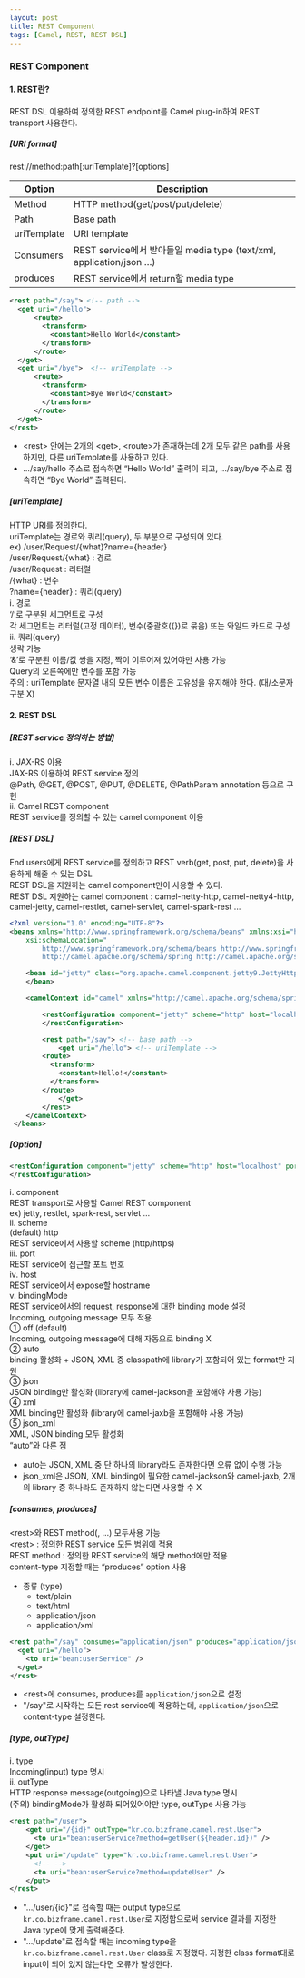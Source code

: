 ```yaml
---
layout: post
title: REST Component
tags: [Camel, REST, REST DSL]
---
```


### REST Component
#### 1. REST란?
REST DSL 이용하여 정의한 REST endpoint를 Camel plug-in하여 REST transport 사용한다.

##### [URI format]
rest://method:path[:uriTemplate]?[options]

| Option | Description |
| ---- | ---- |
| Method | HTTP method(get/post/put/delete) |
| Path | Base path |
| uriTemplate | URI template |
| Consumers | REST service에서 받아들일 media type (text/xml, application/json …) |
| produces | REST service에서 return할 media type |

```xml
<rest path="/say"> <!-- path -->
  <get uri="/hello">
      <route>
        <transform>
          <constant>Hello World</constant>
        </transform>
      </route>
  </get>
  <get uri="/bye">  <!-- uriTemplate -->
      <route>
        <transform>
          <constant>Bye World</constant>
        </transform>
      </route>
  </get>
</rest>
```

* \<rest> 안에는 2개의 \<get>, \<route>가 존재하는데 2개 모두 같은 path를 사용하지만, 다른 uriTemplate를 사용하고 있다.
* .../say/hello 주소로 접속하면 “Hello World” 출력이 되고, .../say/bye 주소로 접속하면 “Bye World” 출력된다.

##### [uriTemplate]
HTTP URI를 정의한다.  
uriTemplate는 경로와 쿼리(query), 두 부분으로 구성되어 있다.  
ex) /user/Request/{what}?name={header}  
/user/Request/{what} : 경로  
/user/Request : 리터럴  
/{what} : 변수  
?name={header} : 쿼리(query)  
ⅰ. 경로  
‘/’로 구분된 세그먼트로 구성  
각 세그먼트는 리터럴(고정 데이터), 변수(중괄호({})로 묶음) 또는 와일드 카드로 구성  
ⅱ. 쿼리(query)  
생략 가능  
‘&’로 구분된 이름/값 쌍을 지정, 짝이 이루어져 있어야만 사용 가능  
Query의 오른쪽에만 변수를 포함 가능  
주의 : uriTemplate 문자열 내의 모든 변수 이름은 고유성을 유지해야 한다. (대/소문자 구분 X)  

#### 2. REST DSL
##### [REST service 정의하는 방법]
ⅰ. JAX-RS 이용  
JAX-RS 이용하여 REST service 정의  
@Path, @GET, @POST, @PUT, @DELETE, @PathParam annotation 등으로 구현  
ⅱ. Camel REST component  
REST service를 정의할 수 있는 camel component 이용  

##### [REST DSL]
End users에게 REST service를 정의하고 REST verb(get, post, put, delete)을 사용하게 해줄 수 있는 DSL  
REST DSL을 지원하는 camel component만이 사용할 수 있다.  
REST DSL 지원하는 camel component : camel-netty-http, camel-netty4-http, camel-jetty, camel-restlet, camel-servlet, camel-spark-rest ...  

```xml
<?xml version="1.0" encoding="UTF-8"?>
<beans xmlns="http://www.springframework.org/schema/beans" xmlns:xsi="http://www.w3.org/2001/XMLSchema-instance"
 	xsi:schemaLocation="
        http://www.springframework.org/schema/beans http://www.springframework.org/schema/beans/spring-beans-2.5.xsd
        http://camel.apache.org/schema/spring http://camel.apache.org/schema/spring/camel-spring.xsd">

	<bean id="jetty" class="org.apache.camel.component.jetty9.JettyHttpComponent9">
	</bean>

 	<camelContext id="camel" xmlns="http://camel.apache.org/schema/spring">

 		<restConfiguration component="jetty" scheme="http" host="localhost" port="10050">
 		</restConfiguration>

 	 	<rest path="/say"> <!-- base path -->
 	 		<get uri="/hello"> <!-- uriTemplate -->
        <route>
          <transform>
            <constant>Hello!</constant>
          </transform>
        </route>
 	 		</get>
 	 	</rest>			
	</camelContext>
 </beans>
```

##### [Option]

```xml
<restConfiguration component="jetty" scheme="http" host="localhost" port="10050" bindingMode="auto">
</restConfiguration>
```

ⅰ. component  
REST transport로 사용할 Camel REST component  
ex) jetty, restlet, spark-rest, servlet …  
ⅱ. scheme  
(default) http  
REST service에서 사용할 scheme (http/https)  
ⅲ. port  
REST service에 접근할 포트 번호  
ⅳ. host  
REST service에서 expose할 hostname  
ⅴ. bindingMode  
REST service에서의 request, response에 대한 binding mode 설정  
Incoming, outgoing message 모두 적용  
①	off (default)  
Incoming, outgoing message에 대해 자동으로 binding X  
②	auto  
binding 활성화 + JSON, XML 중 classpath에 library가 포함되어 있는 format만 지원  
③	json  
JSON binding만 활성화 (library에 camel-jackson을 포함해야 사용 가능)  
④	xml  
XML binding만 활성화 (library에 camel-jaxb을 포함해야 사용 가능)  
⑤	json_xml  
XML, JSON binding 모두 활성화  
“auto”와 다른 점  
- auto는 JSON, XML 중 단 하나의 library라도 존재한다면 오류 없이 수행 가능  
- json_xml은 JSON, XML binding에 필요한 camel-jackson와 camel-jaxb, 2개의 library 중 하나라도 존재하지 않는다면 사용할 수 X  

##### [consumes, produces]
\<rest>와 REST method(<get>, <post> …) 모두사용 가능  
	\<rest> : 정의한 REST service 모든 범위에 적용  
	REST method : 정의한 REST service의 해당 method에만 적용  
content-type 지정할 때는 “produces” option 사용  
* 종류 (type)
	- text/plain
	- text/html
	- application/json
	- application/xml
	
```xml
<rest path="/say" consumes="application/json" produces="application/json">
  <get uri="/hello">
    <to uri="bean:userService" />
  </get>
</rest>
```

* \<rest>에 consumes, produces를 ```application/json```으로 설정
* "/say"로 시작하는 모든 rest service에 적용하는데, ```application/json```으로 content-type 설정한다.

##### [type, outType]
ⅰ. type  
Incoming(input) type 명시  
ⅱ. outType  
HTTP response message(outgoing)으로 나타낼 Java type 명시  
(주의) bindingMode가 활성화 되어있어야만 type, outType 사용 가능  

```xml
<rest path="/user">
    <get uri="/{id}" outType="kr.co.bizframe.camel.rest.User">
      <to uri="bean:userService?method=getUser(${header.id})" />
    </get>
    <put uri="/update" type="kr.co.bizframe.camel.rest.User">
      <!-- -->
      <to uri="bean:userService?method=updateUser" />
    </put>
</rest>
```

* ".../user/{id}"로 접속할 때는 output type으로 ```kr.co.bizframe.camel.rest.User```로 지정함으로써 service 결과를 지정한 Java type에 맞게 출력해준다.
* ".../update"로 접속할 때는 incoming type을```kr.co.bizframe.camel.rest.User``` class로 지정했다. 지정한 class format대로 input이 되어 있지 않는다면 오류가 발생한다.
